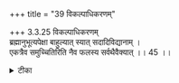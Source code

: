 +++
title = "39 विकल्पाधिकरणम्"

+++
3.3.25 विकल्पाधिकरणम्  
ब्रह्मानुभूत्यपेक्षा बाहुल्यात् स्यात् सदादिविद्यानाम् ।  
एकत्रैव समुच्चितिरिति नैव फलस्य सर्वथैवैक्यात् ।। 45 ।।

<details><summary>टीका</summary>

3.3.25 विकल्पाधिकरणम् The prima facie view is : though the practice of one of the meditations is enough to attain the Supreme Brahman, yet, in order that there may be a higher degree in the state of enjoyment, more than one विद्या should be pursued. This view is not correct in view of the fact that the degree of the enjoyment of the supreme is the same by the pursuit of any one of the meditations.
</details>

